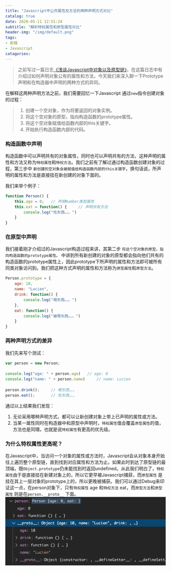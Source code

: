 ```yaml
---
title: "Javascript中公共属性及方法的两种声明方式对比"
catalog: true
date: 2020-05-11 12:51:24
subtitle: "解析特权属性和原型属性对比"
header-img: "/img/default.png"
tags:
- 前端
- Javascript
catagories:
---
```


>
> 之前写过一篇日志[《浅谈Javascript中对象以及原型链》](/2020/01/08/浅谈Javascript中对象以及原型链)，在这篇日志中有介绍过如何声明对象公有的属性和方法，今天我们来深入聊一下Prototype声明和在构造器中声明的两种方式的异同。
> 

在解释这两种声明方法之前，我们需要回忆一下Javascript 通过`new`指令创建对象的过程：
>   1. 创建一个空对象，作为将要返回的对象实例。
>   2. 将这个空对象的原型，指向构造函数的prototype属性。
>   3. 将这个空对象赋值给函数内部的this关键字。
>   4. 开始执行构造函数内部的代码。

### 构造函数中声明
构造函数中可以声明共有的对象属性，同时也可以声明共有的方法，这种声明的属性和方法又称为`特权属性`和`特权方法`。我们之前有了解过通过构造函数创建对象的过程，第三步中 `新创建的空对象会被赋值给构造函数内部的this关键字`，换句话说，所声明的属性和方法是直接挂在新创建的对象下面的。

我们来举个例子：
```javascript
function Person() {
    this.age = 0;   // 声明Number类型属性
    this.eat = function() {     // 声明共有方法
        console.log("吃东西。。。")
    }
}
```

### 在原型中声明
我们接着刚才介绍过的Javascript构造过程来讲，其第二步 `将这个空对象的原型，指向构造函数的prototype属性。` 中讲到所有新创建的对象的原型都会指向他们共有的构造函数的prototype属性上，因此prototype下所声明的属性和方法即可被所有同类对象访问到。我们把这种方式声明的属性和方法称为`原型属性`和`原型方法`。
```javascript
Person.prototype = {
    age: 10,
    name: "Lucien",
    drink: function() {
        console.log("喝东西。。。")
    },
    eat: function() {
        console.log("被喂东西。。。")
    }
}
```

### 两种声明方式的差异
我们先来写个测试：
```javascript
var person = new Person;

console.log("age: " + person.age)   // age: 0
console.log("name: " + person.name)     // name: Lucien

person.drink();     // 喝东西。。。
person.eat();       // 吃东西。。。
```
通过以上结果我们发现：
1. 无论采用哪种声明方式，都可以让新创建对象上带上已声明的属性或方法。
2. 当某一属性同时在构造器中和原型中声明时，`特权属性`值会覆盖`原型属性`的值，方法也是同理。也就是说`特权属性`有更高的优先级。

### 为什么特权属性更高呢？
在Javascript中，当访问一个对象的属性或方法时，Javascript会从对象本身开始往上遍历整个原型链，直到找到对应属性和方法为止。如果此时到达了原型链的最顶端，既`Object.prototype`仍未能找到时返回undefined。从此我们明白了，`特权属性`由于是直接挂在新建对象上的，所以它更早被Javascript捕获，而`原型属性` 是挂在其上一层对象的prototype上的，所以更晚被捕获。我们可以通过Debug来印证这一点，在person对象下，只有`特权属性` age 和`特权方法` eat，而`原型方法`和`原型属性` 则是在`person.__proto__` 下面。
![/img/javascript_constructor.png](/img/javascript_constructor.png)
